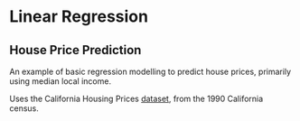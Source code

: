 # Linear Regression

## House Price Prediction

An example of basic regression modelling to predict house prices, primarily using median local income.

Uses the California Housing Prices [dataset](https://www.kaggle.com/camnugent/california-housing-prices), from the 1990 California census.